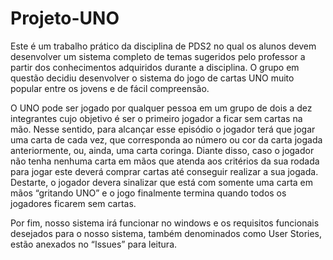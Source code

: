 # Projeto-UNO

Este é um trabalho prático da disciplina de PDS2 no qual os alunos devem desenvolver um sistema completo de temas sugeridos pelo professor a partir dos conhecimentos adquiridos durante a disciplina. O grupo em questão decidiu desenvolver o sistema do jogo de cartas UNO muito popular entre os jovens e de fácil compreensão.

O UNO pode ser jogado por qualquer pessoa em um grupo de dois a dez integrantes cujo objetivo é ser o primeiro jogador a ficar sem cartas na mão. Nesse sentido, para alcançar esse episódio o jogador terá que jogar uma carta de cada vez, que corresponda ao número ou cor da carta jogada anteriormente, ou, ainda, uma carta coringa. Diante disso, caso o jogador não tenha nenhuma carta em mãos que atenda aos critérios da sua rodada para jogar este deverá comprar cartas até conseguir realizar a sua jogada. Destarte, o jogador devera sinalizar que está com somente uma carta em mãos “gritando UNO” e o jogo finalmente termina quando todos os jogadores ficarem sem cartas.

Por fim, nosso sistema irá funcionar no windows e os requisitos funcionais desejados para o nosso sistema, também denominados como User Stories, estão anexados no “Issues” para leitura. 
